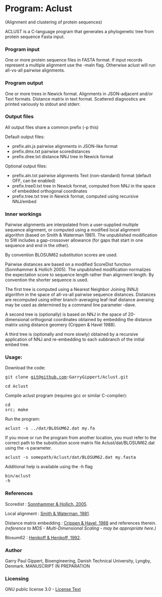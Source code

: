 # Program: Aclust
(Alignment and clustering of protein sequences)

ACLUST is a C-language program that generates a phylogenetic tree from protein sequence Fasta input.

### Program input

One or more protein sequence files in FASTA format. If input records represent a multiple alignment use the -maln flag.
Otherwise aclust will run all-vs-all pairwise alignments.

### Program output

One or more trees in Newick format. Alignments in JSON-adjacent and/or Text formats. Distance matrix in text format.
Scattered diagnostics are printed variously to stdout and stderr.

### Output files

All output files share a common prefix (-p this)

Default output files:

* prefix.aln.js		pairwise alignments in JSON-like format
* prefix.dmx.txt	pairwise scoredistances
* prefix.dree.txt	distance NNJ tree in Newick format

Optional output files:

* prefix.aln.txt	pairwise alignments Text (non-standard) format (default OFF, can be enabled)
* prefix.tree0.txt	tree in Newick format, computed from NNJ in the space of embedded orthogonal coordinates
* prefix.tree.txt		tree in Newick format, computed using recursive NNJ/embed

### Inner workings

Pairwise alignments are interpolated from a user-supplied multiple sequence alignment, or computed using a modified local alignment algorithm (based on Smith & Waterman 1981).
The unpublished modification to SW includes a gap-crossover allowance (for gaps that start in one sequence and end in the other).

By convention BLOSUM62 substitution scores are used.

Pairwise distances are based on a modified ScoreDist function (Sonnhammer & Hollich 2005). The unpublished modification normalizes the expectation score to
sequence length rather than alignment length. By convention the shorter sequence is used.

The first tree is computed using a Nearest Neighbor Joining (NNJ) algorithm in the space of all-vs-all pairwise sequence distances. Distances are recomputed using either
branch-averaging leaf-leaf distance averaing may be used as determined by a command line parameter -dave.

A second tree is (optionally) is based on NNJ in the space of 20-dimensional orthogonal coordinates obtained by embedding the distance matrix using distance geomery (Crippen & Havel 1988).

A third tree is (optionally and more slowly) obtained by a recursive application of NNJ and re-embedding to each subbranch of the initial embed tree.

### Usage:

Download the code: <pre>git clone git@github.com:GarryGippert/Aclust.git</pre>

<pre>cd Aclust</pre>

Compile aclust program (requires gcc or similar C-compiler): <pre>cd src; make</pre>

Run the program: <pre>aclust -s ../dat/BLOSUM62.dat my.fa</pre>

If you move or run the program from another location, you must refer to the correct
path to the substitution score matrix file Aclust/dat/BLOSUM62.dat using the -s parameter.

<pre>aclust -s somepath/Aclust/dat/BLOSUM62.dat my.fasta</pre>

Additional help is available using the -h flag <pre>bin/aclust -h</pre>

### References

Scoredist : [Sonnhammer & Hollich, 2005](https://pubmed.ncbi.nlm.nih.gov/15857510/).

Local alignment : [Smith & Waterman, 1981](https://pubmed.ncbi.nlm.nih.gov/7265238).

Distance matrix embedding : [Crippen & Havel, 1988](https://onlinelibrary.wiley.com/doi/abs/10.1002/jcc.540110212) and references therein. <i>(reference to MDS - Multi-Dimensional Scaling - may be appropriate here.)</i>

Blosum62 : [Henikoff & Henikoff, 1992](https://www.ncbi.nlm.nih.gov/pmc/articles/PMC50453/).

### Author

Garry Paul Gippert, Bioengineering, Danish Technical University, Lyngby, Denmark. MANUSCRIPT IN PREPARATION

### Licensing

GNU public license 3.0 - [License Text](https://www.gnu.org/licenses/gpl-3.0.html#license-text)
